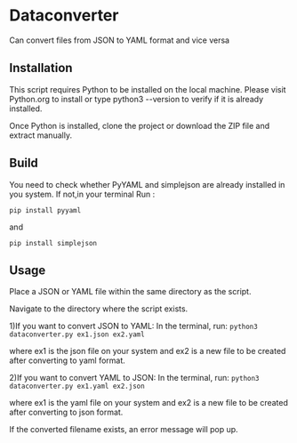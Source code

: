 # Dataconverter
Can convert files from JSON to YAML format and vice versa

## Installation

This script requires Python to be installed on the local machine. Please visit Python.org to install or type python3 --version to verify if it is already installed.

Once Python is installed, clone the project or download the ZIP file and extract manually.

## Build
You need to check whether PyYAML and simplejson are already installed in you system. 
If not,in your terminal Run : 
```
pip install pyyaml 
```
and 
```
pip install simplejson
```

## Usage 
Place a JSON or YAML file within the same directory as the script.

Navigate to the directory where the script exists.

1)If you want to convert JSON to YAML:
In the terminal, run: 
```python3 dataconverter.py ex1.json ex2.yaml```

where ex1 is the json file on your system and ex2 is a new file to be created after converting to yaml format.





2)If you want to convert YAML to JSON:
In the terminal, run: 
```python3 dataconverter.py ex1.yaml ex2.json```

where ex1 is the yaml file on your system and ex2 is a new file to be created after converting to json format.


If the converted filename exists, an error message will pop up.


